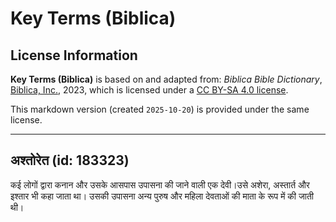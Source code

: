 # Key Terms (Biblica)

## License Information

**Key Terms (Biblica)** is based on and adapted from: _Biblica Bible Dictionary_, [Biblica, Inc.](https://www.biblica.com/), 2023, which is licensed under a [CC BY-SA 4.0 license](https://creativecommons.org/licenses/by-sa/4.0/legalcode.en).

This markdown version (created `2025-10-20`) is provided under the same license.



--------------------------------

## अश्तोरेत (id: 183323)

कई लोगों द्वारा कनान और उसके आसपास उपासना की जाने वाली एक देवी।उसे अशेरा, अस्तार्त और इश्तार भी कहा जाता था। उसकी उपासना अन्य पुरुष और महिला देवताओं की माता के रूप में की जाती थी।


